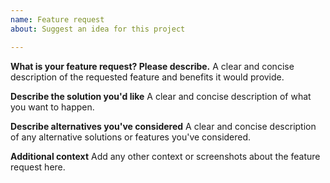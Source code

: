 ```yaml
---
name: Feature request
about: Suggest an idea for this project

---
```


**What is your feature request? Please describe.**
A clear and concise description of the requested feature and benefits it would provide.

**Describe the solution you'd like**
A clear and concise description of what you want to happen.

**Describe alternatives you've considered**
A clear and concise description of any alternative solutions or features you've considered.

**Additional context**
Add any other context or screenshots about the feature request here.
